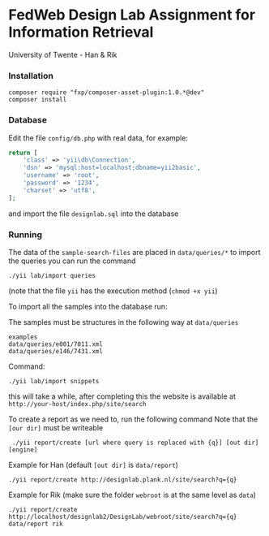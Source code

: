 FedWeb Design Lab Assignment for Information Retrieval
================================
University of Twente - Han & Rik

### Installation

~~~
composer require "fxp/composer-asset-plugin:1.0.*@dev"
composer install
~~~

### Database

Edit the file `config/db.php` with real data, for example:

```php
return [
    'class' => 'yii\db\Connection',
    'dsn' => 'mysql:host=localhost;dbname=yii2basic',
    'username' => 'root',
    'password' => '1234',
    'charset' => 'utf8',
];
```

and import the file `designlab.sql` into the database

### Running
The data of the `sample-search-files` are placed in `data/queries/*` to import the queries you can run the command 
```
./yii lab/import queries
```

(note that the file `yii` has the execution method (`chmod +x yii`)

To import all the samples into the database run:

The samples must be structures in the following way at `data/queries`
```
examples
data/queries/e001/7011.xml
data/queries/e146/7431.xml
```
Command:
```
./yii lab/import snippets 
```
this will take a while, after completing this the website is available at `http://your-host/index.php/site/search`

To create a report as we need to, run the following command
Note that the `[our dir]` must be writeable
```
 ./yii report/create [url where query is replaced with {q}] [out dir] [engine]
```
Example for Han (default `[out dir]` is `data/report`)
```
./yii report/create http://designlab.plank.nl/site/search?q={q}
```
Example for Rik (make sure the folder `webroot` is at the same level as `data`)
```
./yii report/create http://localhost/designlab2/DesignLab/webroot/site/search?q={q} data/report rik
```
